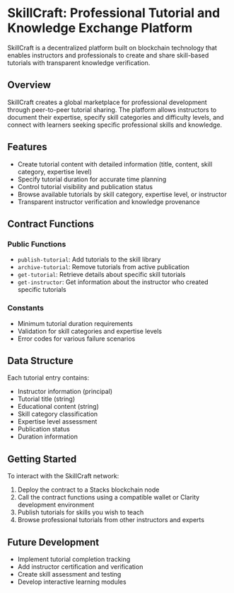 # SkillCraft: Professional Tutorial and Knowledge Exchange Platform

SkillCraft is a decentralized platform built on blockchain technology that enables instructors and professionals to create and share skill-based tutorials with transparent knowledge verification.

## Overview

SkillCraft creates a global marketplace for professional development through peer-to-peer tutorial sharing. The platform allows instructors to document their expertise, specify skill categories and difficulty levels, and connect with learners seeking specific professional skills and knowledge.

## Features

- Create tutorial content with detailed information (title, content, skill category, expertise level)
- Specify tutorial duration for accurate time planning
- Control tutorial visibility and publication status
- Browse available tutorials by skill category, expertise level, or instructor
- Transparent instructor verification and knowledge provenance

## Contract Functions

### Public Functions

- `publish-tutorial`: Add tutorials to the skill library
- `archive-tutorial`: Remove tutorials from active publication
- `get-tutorial`: Retrieve details about specific skill tutorials
- `get-instructor`: Get information about the instructor who created specific tutorials

### Constants

- Minimum tutorial duration requirements
- Validation for skill categories and expertise levels
- Error codes for various failure scenarios

## Data Structure

Each tutorial entry contains:
- Instructor information (principal)
- Tutorial title (string)
- Educational content (string)
- Skill category classification
- Expertise level assessment
- Publication status
- Duration information

## Getting Started

To interact with the SkillCraft network:

1. Deploy the contract to a Stacks blockchain node
2. Call the contract functions using a compatible wallet or Clarity development environment
3. Publish tutorials for skills you wish to teach
4. Browse professional tutorials from other instructors and experts

## Future Development

- Implement tutorial completion tracking
- Add instructor certification and verification
- Create skill assessment and testing
- Develop interactive learning modules
